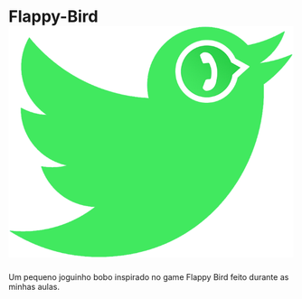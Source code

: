 # Flappy-Bird ![](images/twitter_bird.png)
Um pequeno joguinho bobo inspirado no game Flappy Bird feito durante as minhas aulas.
